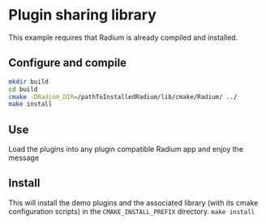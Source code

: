 # Plugin sharing library
This example requires that Radium is already compiled and installed.

## Configure and compile

```bash
mkdir build
cd build
cmake -DRadium_DIR=/pathToInstalledRadium/lib/cmake/Radium/ ../
make install
```

## Use
Load the plugins into any plugin compatible Radium app and enjoy the message
## Install
This will install the demo plugins  and the associated library (with its cmake configuration scripts) in the `CMAKE_INSTALL_PREFIX` directory.
`make install`


